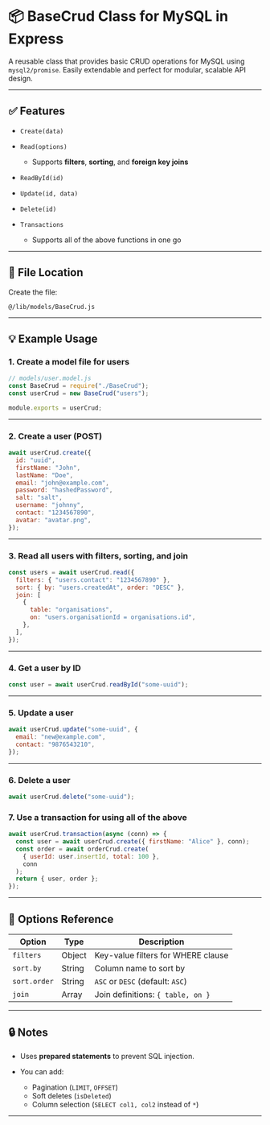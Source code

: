 # 📦 BaseCrud Class for MySQL in Express

A reusable class that provides basic CRUD operations for MySQL using `mysql2/promise`. Easily extendable and perfect for modular, scalable API design.

---

## ✅ Features

- `Create(data)`
- `Read(options)`
  - Supports **filters**, **sorting**, and **foreign key joins**

- `ReadById(id)`
- `Update(id, data)`
- `Delete(id)`
- `Transactions`
    - Supports all of the above functions in one go

---

## 📁 File Location

Create the file:

```
@/lib/models/BaseCrud.js
```

---

## 💡 Example Usage

### 1. Create a model file for users

```js
// models/user.model.js
const BaseCrud = require("./BaseCrud");
const userCrud = new BaseCrud("users");

module.exports = userCrud;
```

---

### 2. Create a user (POST)

```js
await userCrud.create({
  id: "uuid",
  firstName: "John",
  lastName: "Doe",
  email: "john@example.com",
  password: "hashedPassword",
  salt: "salt",
  username: "johnny",
  contact: "1234567890",
  avatar: "avatar.png",
});
```

---

### 3. Read all users with filters, sorting, and join

```js
const users = await userCrud.read({
  filters: { "users.contact": "1234567890" },
  sort: { by: "users.createdAt", order: "DESC" },
  join: [
    {
      table: "organisations",
      on: "users.organisationId = organisations.id",
    },
  ],
});
```

---

### 4. Get a user by ID

```js
const user = await userCrud.readById("some-uuid");
```

---

### 5. Update a user

```js
await userCrud.update("some-uuid", {
  email: "new@example.com",
  contact: "9876543210",
});
```

---

### 6. Delete a user

```js
await userCrud.delete("some-uuid");
```

### 7. Use a transaction for using all of the above

```js
await userCrud.transaction(async (conn) => {
  const user = await userCrud.create({ firstName: "Alice" }, conn);
  const order = await orderCrud.create(
    { userId: user.insertId, total: 100 },
    conn
  );
  return { user, order };
});
```

---

## 🔧 Options Reference

| Option       | Type   | Description                        |
| ------------ | ------ | ---------------------------------- |
| `filters`    | Object | Key-value filters for WHERE clause |
| `sort.by`    | String | Column name to sort by             |
| `sort.order` | String | `ASC` or `DESC` (default: `ASC`)   |
| `join`       | Array  | Join definitions: `{ table, on }`  |

---

## 🔒 Notes

- Uses **prepared statements** to prevent SQL injection.
- You can add:

  - Pagination (`LIMIT`, `OFFSET`)
  - Soft deletes (`isDeleted`)
  - Column selection (`SELECT col1, col2` instead of `*`)

---
